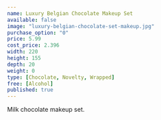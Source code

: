 ```yaml
---
name: Luxury Belgian Chocolate Makeup Set
available: false
image: "luxury-belgian-chocolate-set-makeup.jpg"
purchase_option: "0"
price: 5.99
cost_price: 2.396
width: 220
height: 155
depth: 20
weight: 0
type: [Chocolate, Novelty, Wrapped]
free: [Alcohol]
published: true
---
```

Milk chocolate makeup set.